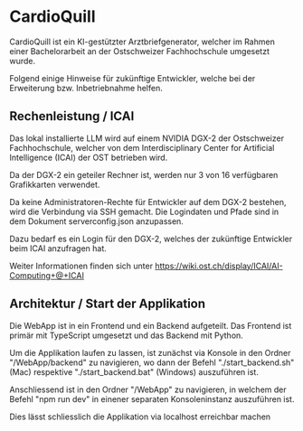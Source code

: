 # CardioQuill

CardioQuill ist ein KI-gestützter Arztbriefgenerator, welcher im Rahmen einer Bachelorarbeit an der Ostschweizer Fachhochschule umgesetzt wurde. 

Folgend einige Hinweise für zukünftige Entwickler, welche bei der Erweiterung bzw. Inbetriebnahme helfen. 

## Rechenleistung / ICAI
Das lokal installierte LLM wird auf einem NVIDIA DGX-2 der Ostschweizer Fachhochschule, welcher von dem Interdisciplinary Center for Artificial Intelligence (ICAI) der OST betrieben wird. 

Da der DGX-2 ein geteiler Rechner ist, werden nur 3 von 16 verfügbaren Grafikkarten verwendet.

Da keine Administratoren-Rechte für Entwickler auf dem DGX-2 bestehen, wird die Verbindung via SSH gemacht. Die Logindaten und Pfade sind in dem Dokument serverconfig.json anzupassen. 

Dazu bedarf es ein Login für den DGX-2, welches der zukünftige Entwickler beim ICAI anzufragen hat. 

Weiter Informationen finden sich unter https://wiki.ost.ch/display/ICAI/AI-Computing+@+ICAI

## Architektur / Start der Applikation
Die WebApp ist in ein Frontend und ein Backend aufgeteilt. Das Frontend ist primär mit TypeScript umgesetzt und das Backend mit Python. 

Um die Applikation laufen zu lassen, ist zunächst via Konsole in den Ordner "/WebApp/backend" zu navigieren, wo dann der Befehl "./start_backend.sh" (Mac) respektive "./start_backend.bat" (Windows) auszuführen ist. 

Anschliessend ist in den Ordner "/WebApp" zu navigieren, in welchem der Befehl "npm run dev" in einener separaten Konsoleninstanz auszuführen ist. 

Dies lässt schliesslich die Applikation via localhost erreichbar machen
